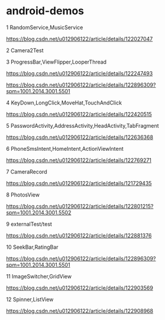 # android-demos
1 RandomService,MusicService

https://blog.csdn.net/u012906122/article/details/122027047


2 Camera2Test


3 ProgressBar,ViewFlipper,LooperThread

https://blog.csdn.net/u012906122/article/details/122247493

https://blog.csdn.net/u012906122/article/details/122896309?spm=1001.2014.3001.5501

4 KeyDown,LongClick,MoveHat,TouchAndClick 

https://blog.csdn.net/u012906122/article/details/122420515

5 PasswordActivity,AddressActivity,HeadActivity,TabFragment 

https://blog.csdn.net/u012906122/article/details/122636368

6 PhoneSmsIntent,HomeIntent,ActionViewIntent 

https://blog.csdn.net/u012906122/article/details/122769271

7 CameraRecord

https://blog.csdn.net/u012906122/article/details/121729435

8 PhotosView

https://blog.csdn.net/u012906122/article/details/122801215?spm=1001.2014.3001.5502

9 externalTest/test

https://blog.csdn.net/u012906122/article/details/122881376

10 SeekBar,RatingBar

https://blog.csdn.net/u012906122/article/details/122896309?spm=1001.2014.3001.5501

11 ImageSwitcher,GridView

https://blog.csdn.net/u012906122/article/details/122903569

12 Spinner,ListView

https://blog.csdn.net/u012906122/article/details/122908968
